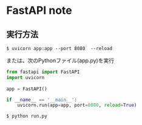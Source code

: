 # FastAPI note

## 実行方法


```
$ uvicorn app:app --port 8080  --reload 
```

または、次のPythonファイル(app.py)を実行

```Python
from fastapi import FastAPI
import uvicorn
 
app = FastAPI()

if __name__ == '__main__':
    uvicorn.run(app=app, port=8080, reload=True)
```

```
$ python run.py
```
